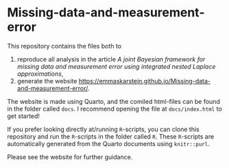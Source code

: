 # Missing-data-and-measurement-error

This repository contains the files both to 

1) reproduce all analysis in the article *A joint Bayesian framework for missing data and measurement error using integrated nested Laplace approximations*, 
2) generate the website https://emmaskarstein.github.io/Missing-data-and-measurement-error/. 

The website is made using Quarto, and the comiled html-files can be found in the folder called `docs`. I recommend opening the file at `docs/index.html` to get started!

If you prefer looking directly at/running `R`-scripts, you can clone this repository and run the `R`-scripts in the folder called `R`. These `R`-scripts are automatically generated from the Quarto documents using `knitr::purl`.

Please see the website for further guidance.
